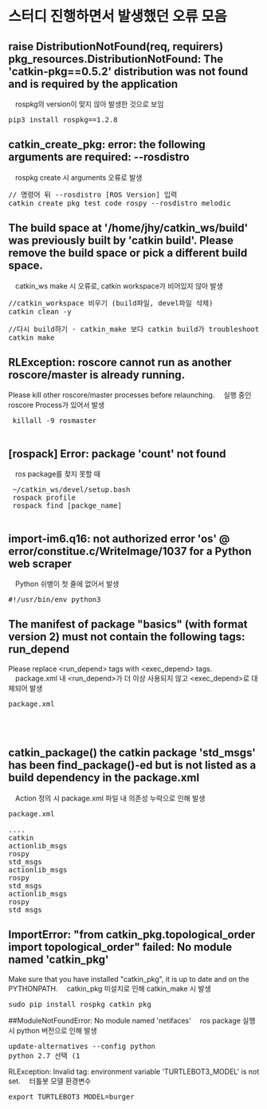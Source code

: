 # 스터디 진행하면서 발생했던 오류 모음
## raise DistributionNotFound(req, requirers) pkg_resources.DistributionNotFound: The 'catkin-pkg==0.5.2' distribution was not found and is required by the application
　rospkg의 version이 맞지 않아 발생한 것으로 보임
<pre>
pip3 install rospkg==1.2.8
</pre>
## catkin_create_pkg: error: the following arguments are required: --rosdistro
　rospkg create 시 arguments 오류로 발생
<pre>
// 명령어 뒤 --rosdistro [ROS Version] 입력
catkin_create_pkg test_code rospy --rosdistro melodic
</pre>
## The build space at '/home/jhy/catkin_ws/build' was previously built by 'catkin build'. Please remove the build space or pick a different build space.
　catkin_ws make 시 오류로, catkin workspace가 비어있지 않아 발생
<pre>
//catkin_workspace 비우기 (build파일, devel파일 삭제)
catkin clean -y 

//다시 build하기 - catkin_make 보다 catkin build가 troubleshooting에 용이
catkin_make 
</pre>
## RLException: roscore cannot run as another roscore/master is already running. 
Please kill other roscore/master processes before relaunching.
　실행 중인 roscore Process가 있어서 발생
 <pre>
 killall -9 rosmaster
 </pre>
## [rospack] Error: package 'count' not found
　ros package를 찾지 못할 때
 <pre>
 ~/catkin_ws/devel/setup.bash
 rospack profile
 rospack find [packge_name]
 </pre>
## import-im6.q16: not authorized error 'os' @ error/constitue.c/WriteImage/1037 for a Python web scraper
　Python 쉬뱅이 첫 줄에 없어서 발생
<pre>
#!/usr/bin/env python3
</pre>
## The manifest of package "basics" (with format version 2) must not contain the following tags: run_depend
Please replace <run_depend> tags with <exec_depend> tags.
　package.xml 내 <run_depend>가 더 이상 사용되지 않고 <exec_depend>로 대체되어 발생
<pre>
package.xml

<package format="2">
<exec_depend></exec_depend>
</pre>
## catkin_package() the catkin package 'std_msgs' has been find_package()-ed but is not listed as a build dependency in the package.xml
　Action 정의 시 package.xml 파일 내 의존성 누락으로 인해 발생
<pre>
package.xml

....
<buildtool_depend>catkin</buildtool_depend>
<build_depend>actionlib_msgs</build_depend>
<build_depend>rospy</build_depend>
<build_depend>std_msgs</build_depend>
<build_export_depend>actionlib_msgs</build_export_depend>
<build_export_depend>rospy</build_export_depend>
<build_export_depend>std_msgs</build_export_depend>
<exec_depend>actionlib_msgs</exec_depend>
<exec_depend>rospy</exec_depend>
<exec_depend>std_msgs</exec_depend>
</pre>
## ImportError: "from catkin_pkg.topological_order import topological_order" failed: No module named 'catkin_pkg'
Make sure that you have installed "catkin_pkg", it is up to date and on the PYTHONPATH.
　catkin_pkg 미설치로 인해 catkin_make 시 발생 
<pre>
sudo pip install rospkg catkin_pkg
</pre>
##ModuleNotFoundError: No module named 'netifaces'
　ros package 실행 시 python 버전으로 인해 발생
<pre>
update-alternatives --config python
python 2.7 선택 (1
</pre>
RLException: Invalid <arg> tag: environment variable 'TURTLEBOT3_MODEL' is not set. 
　터틀봇 모델 환경변수 
<pre>
export TURTLEBOT3_MODEL=burger
</pre>

